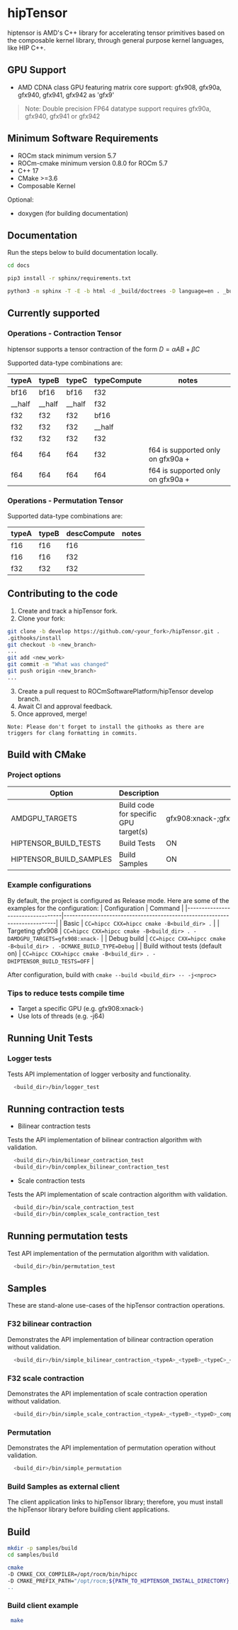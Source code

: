 # hipTensor

hiptensor is AMD's C++ library for accelerating tensor primitives
based on the composable kernel library,
through general purpose kernel languages, like HIP C++.

## GPU Support

* AMD CDNA class GPU featuring matrix core support:
gfx908, gfx90a, gfx940, gfx941, gfx942 as 'gfx9'

> Note: Double precision FP64 datatype support requires
> gfx90a, gfx940, gfx941 or gfx942

## Minimum Software Requirements

* ROCm stack minimum version 5.7
* ROCm-cmake minimum version 0.8.0 for ROCm 5.7
* C++ 17
* CMake >=3.6
* Composable Kernel

Optional:

* doxygen (for building documentation)

## Documentation

Run the steps below to build documentation locally.

```bash
cd docs

pip3 install -r sphinx/requirements.txt

python3 -m sphinx -T -E -b html -d _build/doctrees -D language=en . _build/html
```

## Currently supported

### Operations - Contraction Tensor

hiptensor supports a tensor contraction of the form $D = \alpha AB + \beta C$

Supported data-type combinations are:

| typeA       | typeB       | typeC       | typeCompute       | notes                              |
| ----------- | ----------- | ----------- | ----------------- | ---------------------------------- |
| bf16        | bf16        | bf16        | f32               |                                    |
| __half      | __half      | __half      | f32               |                                    |
| f32         | f32         | f32         | bf16              |                                    |
| f32         | f32         | f32         | __half            |                                    |
| f32         | f32         | f32         | f32               |                                    |
| f64         | f64         | f64         | f32               | f64 is supported only on gfx90a +  |
| f64         | f64         | f64         | f64               | f64 is supported only on gfx90a +  |

### Operations - Permutation Tensor

Supported data-type combinations are:

| typeA     | typeB     | descCompute     | notes |
|-----------|-----------|-----------------|-------|
| f16       | f16       | f16             |       |
| f16       | f16       | f32             |       |
| f32       | f32       | f32             |       |

## Contributing to the code

1. Create and track a hipTensor fork.
2. Clone your fork:

```bash
git clone -b develop https://github.com/<your_fork>/hipTensor.git .
.githooks/install
git checkout -b <new_branch>
...
git add <new_work>
git commit -m "What was changed"
git push origin <new_branch>
...
```

<!-- markdownlint-disable ol-prefix -->
3. Create a pull request to ROCmSoftwarePlatform/hipTensor develop branch.
4. Await CI and approval feedback.
5. Once approved, merge!
<!-- markdownlint-enable ol-prefix -->

`Note: Please don't forget to install the githooks as there are triggers for clang formatting in commits.`

## Build with CMake

### Project options

| Option                  | Description                           | Default Value                                                  |
|-------------------------|---------------------------------------|----------------------------------------------------------------|
| AMDGPU_TARGETS          | Build code for specific GPU target(s) | gfx908:xnack-;gfx90a:xnack-;gfx90a:xnack+;gfx940;gfx941;gfx942 |
| HIPTENSOR_BUILD_TESTS   | Build Tests                           | ON                                                             |
| HIPTENSOR_BUILD_SAMPLES | Build Samples                         | ON                                                             |

### Example configurations

By default, the project is configured as Release mode.
Here are some of the examples for the configuration:
| Configuration                    | Command                                                                   |
|----------------------------------|---------------------------------------------------------------------------|
| Basic                            | `CC=hipcc CXX=hipcc cmake -B<build_dir> .`                                |
| Targeting gfx908                 | `CC=hipcc CXX=hipcc cmake -B<build_dir> . -DAMDGPU_TARGETS=gfx908:xnack-` |
| Debug build                      | `CC=hipcc CXX=hipcc cmake -B<build_dir> . -DCMAKE_BUILD_TYPE=Debug`       |
| Build without tests (default on) | `CC=hipcc CXX=hipcc cmake -B<build_dir> . -DHIPTENSOR_BUILD_TESTS=OFF`    |

After configuration, build with `cmake --build <build_dir> -- -j<nproc>`

### Tips to reduce tests compile time

* Target a specific GPU (e.g. gfx908:xnack-)
* Use lots of threads (e.g. -j64)

## Running Unit Tests

### Logger tests

Tests API implementation of logger verbosity and functionality.

```bash
  <build_dir>/bin/logger_test
```

## Running contraction tests

- Bilinear contraction tests

Tests the API implementation of bilinear contraction algorithm with validation.

```bash
  <build_dir>/bin/bilinear_contraction_test
  <build_dir>/bin/complex_bilinear_contraction_test
```

- Scale contraction tests

Tests the API implementation of scale contraction algorithm with validation.

```bash
  <build_dir>/bin/scale_contraction_test
  <build_dir>/bin/complex_scale_contraction_test
```

## Running permutation tests

Test API implementation of the permutation algorithm with validation.

```bash
  <build_dir>/bin/permutation_test
```

## Samples

These are stand-alone use-cases of the hipTensor contraction operations.

### F32 bilinear contraction

Demonstrates the API implementation of bilinear contraction operation without validation.

```bash
  <build_dir>/bin/simple_bilinear_contraction_<typeA>_<typeB>_<typeC>_<typeD>_compute_<computeType>
```

### F32 scale contraction

Demonstrates the API implementation of scale contraction operation without validation.

```bash
  <build_dir>/bin/simple_scale_contraction_<typeA>_<typeB>_<typeD>_compute_<typeCompute>
```

### Permutation

Demonstrates the API implementation of permutation operation without validation.

```bash
  <build_dir>/bin/simple_permutation
```

### Build Samples as external client

The client application links to hipTensor library; therefore, you must install the
hipTensor library before building client applications.

## Build

```bash
mkdir -p samples/build
cd samples/build
```

```bash
cmake                                                                                                  \
-D CMAKE_CXX_COMPILER=/opt/rocm/bin/hipcc                                                              \
-D CMAKE_PREFIX_PATH="/opt/rocm;${PATH_TO_HIPTENSOR_INSTALL_DIRECTORY};${PATH_TO_CK_INSTALL_DIRECTORY} \
..
```

### Build client example

```bash
 make
```
